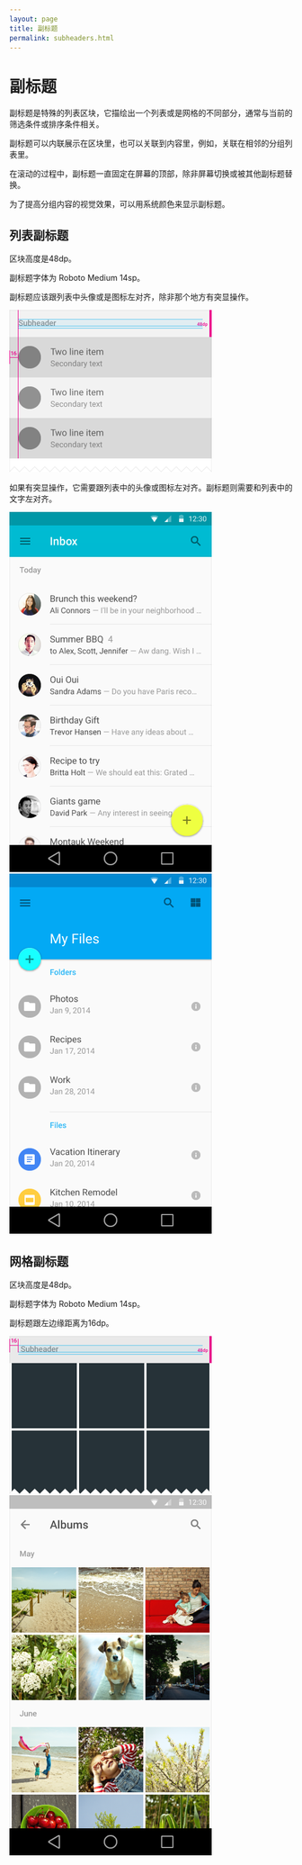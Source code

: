 ```yaml
---
layout: page
title: 副标题
permalink: subheaders.html
---
```


# 副标题

副标题是特殊的列表区块，它描绘出一个列表或是网格的不同部分，通常与当前的筛选条件或排序条件相关。

副标题可以内联展示在区块里，也可以关联到内容里，例如，关联在相邻的分组列表里。

在滚动的过程中，副标题一直固定在屏幕的顶部，除非屏幕切换或被其他副标题替换。

为了提高分组内容的视觉效果，可以用系统颜色来显示副标题。

## 列表副标题

区块高度是48dp。

副标题字体为 Roboto Medium 14sp。

副标题应该跟列表中头像或是图标左对齐，除非那个地方有突显操作。

![p1](images/components-tabs-listsubheaders-subheader_01_large_mdpi.png)

如果有突显操作，它需要跟列表中的头像或图标左对齐。副标题则需要和列表中的文字左对齐。

![p2](images/components-tabs-listsubheaders-subheader_02_large_mdpi.png)
![p3](images/components-tabs-listsubheaders-subheader_03_large_mdpi.png)

## 网格副标题

区块高度是48dp。

副标题字体为 Roboto Medium 14sp。

副标题跟左边缘距离为16dp。

![p4](images/components-subheads-gridsubheader-subheader_04_large_mdpi.png)
![p5](images/components-subheads-subheader_05_large_mdpi.png)
